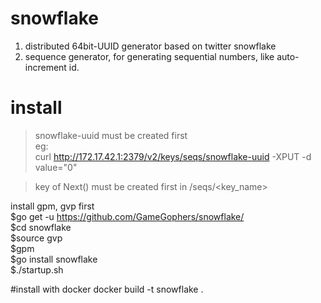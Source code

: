 # snowflake
1. distributed 64bit-UUID generator based on twitter snowflake
2. sequence generator, for generating sequential numbers, like auto-increment id.

# install
> snowflake-uuid must be created first        
eg:      
curl http://172.17.42.1:2379/v2/keys/seqs/snowflake-uuid -XPUT -d value="0"  

> key of Next() must be created first in /seqs/<key_name>

install gpm, gvp first        
$go get -u https://github.com/GameGophers/snowflake/        
$cd snowflake     
$source gvp        
$gpm       
$go install snowflake         
$./startup.sh

#install with docker
docker build -t snowflake .     
